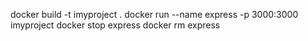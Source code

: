 docker build -t imyproject .
docker run --name express -p 3000:3000 imyproject
docker stop express
docker rm express